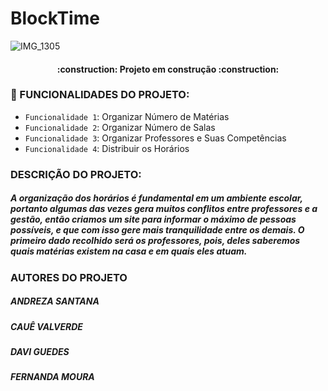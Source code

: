 # BlockTime

![IMG_1305](https://user-images.githubusercontent.com/132064264/235139197-1a5c9f57-a3c2-4b91-9b34-34e4d484c841.jpg)
<h4 align="center"> 
    :construction:  Projeto em construção  :construction:
</h4>

### :hammer: FUNCIONALIDADES DO PROJETO:

- `Funcionalidade 1`: Organizar Número de  Matérias 
- `Funcionalidade 2`: Organizar Número de Salas
- `Funcionalidade 3`: Organizar Professores e Suas Competências 
- `Funcionalidade 4`: Distribuir os Horários 

### DESCRIÇÃO DO PROJETO:  
##### A organização dos horários é fundamental em um ambiente escolar, portanto algumas das vezes gera muitos conflitos entre professores e a gestão, então criamos um site para informar o máximo de pessoas possíveis, e que com isso gere mais tranquilidade entre os demais. O primeiro dado recolhido será os professores, pois, deles saberemos quais matérias existem na casa e em quais eles atuam.

### AUTORES DO PROJETO
##### ANDREZA SANTANA
##### CAUÊ VALVERDE
##### DAVI GUEDES
##### FERNANDA MOURA
